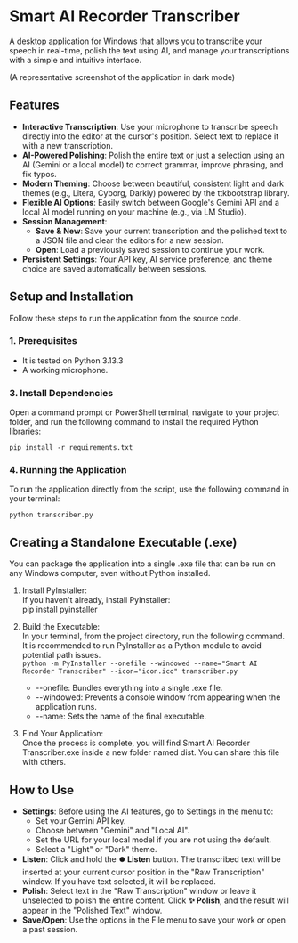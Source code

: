 # **Smart AI Recorder Transcriber**

A desktop application for Windows that allows you to transcribe your speech in real-time, polish the text using AI, and manage your transcriptions with a simple and intuitive interface.

(A representative screenshot of the application in dark mode)

## **Features**

- **Interactive Transcription**: Use your microphone to transcribe speech directly into the editor at the cursor's position. Select text to replace it with a new transcription.
- **AI-Powered Polishing**: Polish the entire text or just a selection using an AI (Gemini or a local model) to correct grammar, improve phrasing, and fix typos.
- **Modern Theming**: Choose between beautiful, consistent light and dark themes (e.g., Litera, Cyborg, Darkly) powered by the ttkbootstrap library.
- **Flexible AI Options**: Easily switch between Google's Gemini API and a local AI model running on your machine (e.g., via LM Studio).
- **Session Management**:
    - **Save & New**: Save your current transcription and the polished text to a JSON file and clear the editors for a new session.
    - **Open**: Load a previously saved session to continue your work.
- **Persistent Settings**: Your API key, AI service preference, and theme choice are saved automatically between sessions.

## **Setup and Installation**

Follow these steps to run the application from the source code.

### **1\. Prerequisites**

- It is tested on Python 3.13.3
- A working microphone.

### **3\. Install Dependencies**

Open a command prompt or PowerShell terminal, navigate to your project folder, and run the following command to install the required Python libraries:

`pip install -r requirements.txt`

### **4\. Running the Application**

To run the application directly from the script, use the following command in your terminal:

`python transcriber.py`

## **Creating a Standalone Executable (.exe)**

You can package the application into a single .exe file that can be run on any Windows computer, even without Python installed.

1.  Install PyInstaller:  
    If you haven't already, install PyInstaller:  
    pip install pyinstaller
    
2.  Build the Executable:  
    In your terminal, from the project directory, run the following command. It is recommended to run PyInstaller as a Python module to avoid potential path issues.  
    `python -m PyInstaller --onefile --windowed --name="Smart AI Recorder Transcriber" --icon="icon.ico" transcriber.py`
    
    - \--onefile: Bundles everything into a single .exe file.
    - \--windowed: Prevents a console window from appearing when the application runs.
    - \--name: Sets the name of the final executable.
3.  Find Your Application:  
    Once the process is complete, you will find Smart AI Recorder Transcriber.exe inside a new folder named dist. You can share this file with others.
    

## **How to Use**

- **Settings**: Before using the AI features, go to Settings in the menu to:
    - Set your Gemini API key.
    - Choose between "Gemini" and "Local AI".
    - Set the URL for your local model if you are not using the default.
    - Select a "Light" or "Dark" theme.
- **Listen**: Click and hold the **⏺️ Listen** button. The transcribed text will be inserted at your current cursor position in the "Raw Transcription" window. If you have text selected, it will be replaced.
- **Polish**: Select text in the "Raw Transcription" window or leave it unselected to polish the entire content. Click **✨ Polish**, and the result will appear in the "Polished Text" window.
- **Save/Open**: Use the options in the File menu to save your work or open a past session.
